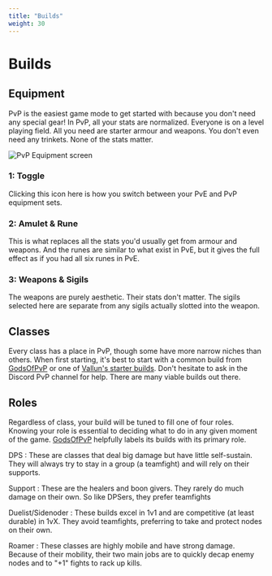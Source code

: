 ```yaml
---
title: "Builds"
weight: 30
---
```


# Builds

## Equipment

PvP is the easiest game mode to get started with because you don't need any special gear! In PvP, all your stats are normalized. Everyone is on a level playing field. All you need are starter armour and weapons. You don't even need any trinkets. None of the stats matter.

![PvP Equipment screen](../equipment.png)

### 1: Toggle

Clicking this icon here is how you switch between your PvE and PvP equipment sets.

### 2: Amulet & Rune

This is what replaces all the stats you'd usually get from armour and weapons. And the runes are similar to what exist in PvE, but it gives the full effect as if you had all six runes in PvE.

### 3: Weapons & Sigils

The weapons are purely aesthetic. Their stats don't matter. The sigils selected here are separate from any sigils actually slotted into the weapon.

## Classes

Every class has a place in PvP, though some have more narrow niches than others. When first starting, it's best to start with a common build from [GodsOfPvP](https://www.godsofpvp.net/) or one of [Vallun's starter builds](https://www.youtube.com/watch?v=6LZOyZw86Dw). Don't hesitate to ask in the Discord PvP channel for help. There are many viable builds out there.

## Roles

Regardless of class, your build will be tuned to fill one of four roles. Knowing your role is essential to deciding what to do in any given moment of the game. [GodsOfPvP](https://www.godsofpvp.net/) helpfully labels its builds with its primary role.

DPS
:   These are classes that deal big damage but have little self-sustain. They will always try to stay in a group (a teamfight) and will rely on their supports.

Support
:   These are the healers and boon givers. They rarely do much damage on their own. So like DPSers, they prefer teamfights

Duelist/Sidenoder
:   These builds excel in 1v1 and are competitive (at least durable) in 1vX. They avoid teamfights, preferring to take and protect nodes on their own.

Roamer
:   These classes are highly mobile and have strong damage. Because of their mobility, their two main jobs are to quickly decap enemy nodes and to "+1" fights to rack up kills.
